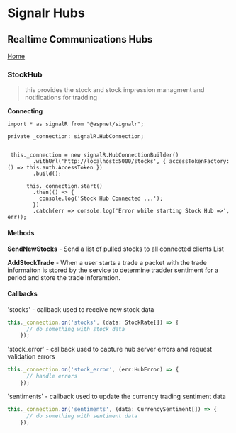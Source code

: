 # Signalr Hubs 
## Realtime Communications Hubs
[Home](https://github.com/jayoharedee/capitalbet)

### StockHub
>this provides the stock and stock impression managment and notifications for tradding 

**Connecting**

```typescrypt
import * as signalR from "@aspnet/signalr";

private _connection: signalR.HubConnection;


 this._connection = new signalR.HubConnectionBuilder()
        .withUrl('http://localhost:5000/stocks', { accessTokenFactory: () => this.auth.AccessToken })
        .build();

      this._connection.start()
        .then(() => {
          console.log('Stock Hub Connected ...');
        })
        .catch(err => console.log('Error while starting Stock Hub =>', err));

```


#### Methods
**SendNewStocks** - Send a list of pulled stocks to all connected clients List<StockRate> 
  
**AddStockTrade** - When a user starts a trade a packet with the trade informaiton is stored by the service to determine tradder sentiment for a period and store the trade inforamtion. 

#### Callbacks
'stocks' - callback used to receive new stock data

```typescript
this._connection.on('stocks', (data: StockRate[]) => {
      // do something with stock data
    });
```

'stock_error' - callback used to capture hub server errors and request validation errors

```typescript
this._connection.on('stock_error', (err:HubError) => {
      // handle errors
    });
```

'sentiments' - callback used to update the currency trading sentiment data

```typescript
this._connection.on('sentiments', (data: CurrencySentiment[]) => {
      // do something with sentiment data
    });
```



